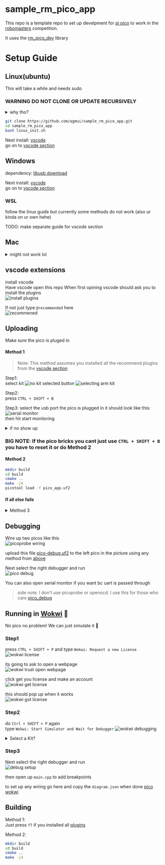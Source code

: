 # sample_rm_pico_app

This repo is a template repo to set up develpment for [pi pico](https://www.raspberrypi.com/documentation/microcontrollers/raspberry-pi-pico.html) to work in the [robomasters](https://www.robomaster.com/en-US) competition.

It uses the [rm_pico_dev](https://github.com/agmui/rm_pico_dev) library

# Setup Guide

## Linux(ubuntu)

This will take a while and needs sudo

### WARNING DO NOT CLONE OR UPDATE RECURSIVELY

<details>
<summary>why tho?</summary>
There are some submodules that may go on for a while (like tinyusb) and I highly
recommend you don't need to get them.
If you want to see what submodules I update just look in `linux_init.sh`

</details>

```bash
git clone https://github.com/agmui/sample_rm_pico_app.git
cd sample_rm_pico_app
bash linux_init.sh
```

Next install: [vscode](https://code.visualstudio.com/Download)  
go on to [vscode section](#vscode-extensions)

## Windows

dependency:
[libusb download](https://github.com/libusb/libusb/releases/latest)

Next install: [vscode](https://code.visualstudio.com/Download)  
go on to [vscode section](#vscode-extensions)

### WSL

follow the linux guide but currently some methods do not work (also ur kinda on ur own hehe)

TODO: make separate guide for vscode section

## Mac

<details>
<summary>might not work lol</summary>

`brew install libusb pkg-config`

Next install: [vscode](https://code.visualstudio.com/Download)  
go on to [vscode section](#vscode-extensions)
</details>

## vscode extensions

install vscode  
Have vscode open this repo
When first opining vscode should ask you to install the plugins  
![install plugins](pics/install_plugins.png)

If not just type `@recommended` here  
![recommened](pics/recommended.png)

## Uploading

Make sure the pico is pluged in

#### Method 1

> Note: This method assumes you installed all the recommend plugins from the [vscode section](#vscode-extensions)  

Step1:  
select kit
![no kit selected button](pics/noKitBtn.png)
![selecting arm kit](pics/armKit.png)

Step2:  
press `CTRL + SHIFT + B`  

Step3:
select the usb port the pico is plugged in it should look like this:  
![serial monitor](pics/serial_monitor.png)  
then hit start monitoring

<details>
<summary>if no show up</summary>
is the pico plugged in  
if not re press `CTRL + SHIFT + B`
</details>

### BIG NOTE: If the pico bricks you cant just use `CTRL + SHIFT + B` you have to reset it or do Method 2

#### Method 2

```bash
mkdir build
cd build
cmake ..
make -j4
picotool load -f pico_app.uf2
```

#### If all else fails

<details>
<summary>Method 3</summary>

```bash
mkdir build
cd build
cmake ..
make -j4
```

unplug the pico  
Hold the bootsel button on the pico  
![bootsel](pics/bootsel.png)  
while still holding the button plug the pico back in

A usb stick should pop up in your file explorer  
TODO: add pic

drag and drop the `pico_app.u2f` file in the build folder
![copying over uf2 file](pics/copy_uf2_over.png)

</details>

## Debugging

Wire up two picos like this  
![picoprobe wiring](pic/../pics/picoprobe_wiring.png)

upload this file
[pico-debug.uf2](https://github.com/essele/pico_debug/releases/tag/v0.3)
to the left pico in the picture using any method from [above](#uploading)

Next select the right debugger and run  
![pico debug](pics/pico_debug.png)

You can also open serial monitor if you want bc uart is passed through

> side note: I don't use picoprobe or openocd. I use this for those who care
[pico_debug](https://github.com/essele/pico_debug/tree/v0.3)

## Running in [Wokwi](https://wokwi.com/) 👀

No pico no problem! We can just simulate it 🤯

### Step1

press `CTRL + SHIFT + P` and type `Wokwi: Request a new License`
![wokwi license](pics/wokwi_license.png)

its going to ask to open a webpage  
![wokwi trust open webpage](pics/wokwi_license_open.png)

click get you license and make an account  
![wokwi get license](pics/wokwi_get_license.png)

this should pop up when it works  
![wokwi got license](pics/license_worked.png)

### Step2

do `Ctrl + SHIFT + P` again  
type `Wokwi: Start Simulator and Wait for Debugger`
![wokwi debugging](pics/wokwi_debug_prompt.png)  

<details>
<summary>Select a Kit?</summary>

if it asks to select kit  
choose arm as kit  
![selecting kit for wokwi debug](pics/wokwi_select_kit.png)

</details>  

### Step3

Next select the right debugger and run  
![debug setup](pics/wokwi_debug_setup.png)

then open up `main.cpp` to add breakpoints

to set up any wiring go here and copy the `diagram.json` when done [pico wokwi](https://wokwi.com/projects/new/pi-pico)

## Building

Method 1:  
Just press `f7` if you installed all [plugins](#vscode-extensions)

Method 2:

```bash
mkdir build
cd build
cmake ..
make -j4
```

